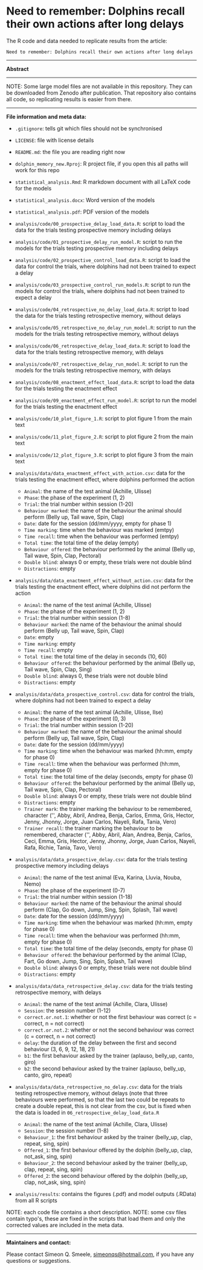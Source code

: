 # Need to remember: Dolphins recall their own actions after long delays

The R code and data needed to replicate results from the article:

```
Need to remember: Dolphins recall their own actions after long delays
```

------------------------------------------------

**Abstract**


------------------------------------------------

NOTE: Some large model files are not available in this repository. They can be downloaded from Zenodo after publication. That repository also contains all code, so replicating results is easier from there.

------------------------------------------------

**File information and meta data:**

- `.gitignore`: tells git which files should not be synchronised
- `LICENSE`: file with license details
- `README.md`: the file you are reading right now
- `dolphin_memory_new.Rproj`: R project file, if you open this all paths will work for this repo
- `statistical_analysis.Rmd`: R markdown document with all LaTeX code for the models
- `statistical_analysis.docx`: Word version of the models
- `statistical_analysis.pdf`: PDF version of the models

- `analysis/code/00_prospective_delay_load_data.R`: script to load the data for the trials testing prospective memory including delays
- `analysis/code/01_prospective_delay_run_model.R`: script to run the models for the trials testing prospective memory including delays
- `analysis/code/02_prospective_control_load_data.R`: script to load the data for control the trials, where dolphins had not been trained to expect a delay
- `analysis/code/03_prospective_control_run_models.R`: script to run the models for control the trials, where dolphins had not been trained to expect a delay
- `analysis/code/04_retrospective_no_delay_load_data.R`: script to load the data for the trials testing retrospective memory, without delays
- `analysis/code/05_retrospective_no_delay_run_model.R`: script to run the models for the trials testing retrospective memory, without delays
- `analysis/code/06_retrospective_delay_load_data.R`: script to load the data for the trials testing retrospective memory, with delays
- `analysis/code/07_retrospective_delay_run_model.R`: script to run the models for the trials testing retrospective memory, with delays
- `analysis/code/08_enactment_effect_load_data.R`: script to load the data for the trials testing the enactment effect
- `analysis/code/09_enactment_effect_run_model.R`: script to run the model for the trials testing the enactment effect
- `analysis/code/10_plot_figure_1.R`: script to plot figure 1 from the main text
- `analysis/code/11_plot_figure_2.R`: script to plot figure 2 from the main text
- `analysis/code/12_plot_figure_3.R`: script to plot figure 3 from the main text

- `analysis/data/data_enactment_effect_with_action.csv`: data for the trials testing the enactment effect, where dolphins performed the action
  - `﻿Animal`: the name of the test animal (Achille, Ulisse)
  - `Phase`: the phase of the experiment (1, 2)
  - `Trial`: the trial number within session (1-20)
  - `Behaviour marked`: the name of the behaviour the animal should perform (Belly up, Tail wave, Spin, Clap)
  - `Date`: date for the session (dd/mm/yyyy, empty for phase 1)
  - `Time marking`: time when the behaviour was marked (emtpy)
  - `Time recall`: time when the behaviour was performed (emtpy)
  - `Total time`: the total time of the delay (empty)
  - `Behaviour offered`: the behaviour performed by the animal (Belly up, Tail wave, Spin, Clap, Pectoral)
  - `Double blind`: always 0 or empty, these trials were not double blind
  - `Distractions`: empty
- `analysis/data/data_enactment_effect_without_action.csv`: data for the trials testing the enactment effect, where dolphins did not perform the action
  - `﻿Animal`: the name of the test animal (Achille, Ulisse)
  - `Phase`: the phase of the experiment (1, 2)
  - `Trial`: the trial number within session (1-8)
  - `Behaviour marked`: the name of the behaviour the animal should perform (Belly up, Tail wave, Spin, Clap)
  - `Date`: empty
  - `Time marking`: empty
  - `Time recall`: empty
  - `Total time`: the total time of the delay in seconds (10, 60)
  - `Behaviour offered`: the behaviour performed by the animal (Belly up, Tail wave, Spin, Clap, Sing)
  - `Double blind`: always 0, these trials were not double blind
  - `Distractions`: empty
- `analysis/data/data_prospective_control.csv`: data for control the trials, where dolphins had not been trained to expect a delay
  - `﻿Animal`: the name of the test animal (Achille, Ulisse, Ilse)
  - `Phase`: the phase of the experiment (0, 3)
  - `Trial`: the trial number within session (1-20)
  - `Behaviour marked`: the name of the behaviour the animal should perform (Belly up, Tail wave, Spin, Clap)
  - `Date`: date for the session (dd/mm/yyyy)
  - `Time marking`: time when the behaviour was marked (hh:mm, empty for phase 0)
  - `Time recall`: time when the behaviour was performed (hh:mm, empty for phase 0)
  - `Total time`: the total time of the delay (seconds, empty for phase 0)
  - `Behaviour offered`: the behaviour performed by the animal (Belly up, Tail wave, Spin, Clap, Pectoral)
  - `Double blind`: always 0 or empty, these trials were not double blind
  - `Distractions`: empty
  - `Trainer mark`: the trainer marking the behaviour to be remembered, character ('', Abby, Abril, Andrea, Benja, Carlos, Emma, Gris, Hector, Jenny, Jhonny, Jorge, Juan Carlos, Nayeli, Rafa, Tania, Vero)
  - `Trainer recall`: the trainer marking the behaviour to be remembered, character ('', Abby, Abril, Alan, Andrea, Benja, Carlos, Ceci, Emma, Gris, Hector, Jenny, Jhonny, Jorge, Juan Carlos, Nayeli, Rafa, Richie, Tania, Tavo, Vero) 
- `analysis/data/data_prospective_delay.csv`: data for the trials testing prospective memory including delays
  - `﻿Animal`: the name of the test animal (Eva, Karina, Lluvia, Nouba, Nemo)
  - `Phase`: the phase of the experiment (0-7)
  - `Trial`: the trial number within session (1-18)
  - `Behaviour marked`: the name of the behaviour the animal should perform (Clap, Go down, Jump, Sing, Spin, Splash, Tail wave)
  - `Date`: date for the session (dd/mm/yyyy)
  - `Time marking`: time when the behaviour was marked (hh:mm, empty for phase 0)
  - `Time recall`: time when the behaviour was performed (hh:mm, empty for phase 0)
  - `Total time`: the total time of the delay (seconds, empty for phase 0)
  - `Behaviour offered`: the behaviour performed by the animal (Clap, Fart, Go down, Jump, Sing, Spin, Splash, Tail wave)
  - `Double blind`: always 0 or empty, these trials were not double blind
  - `Distractions`: empty
- `analysis/data/data_retrospective_delay.csv`: data for the trials testing retrospective memory, with delays
  - `﻿Animal`: the name of the test animal (Achille, Clara, Ulisse)
  - `Session`: the session number (1-12)
  - `correct.or.not.1`: whether or not the first behaviour was correct (c = correct, n = not correct)
  - `correct.or.not.2`: whether or not the second behaviour was correct (c = correct, n = not correct)
  - `delay`: the duration of the delay between the first and second behaviour (3, 6, 9, 12, 18, 21)
  - `b1`: the first behaviour asked by the trainer (aplauso, belly_up, canto, giro)
  - `b2`: the second behaviour asked by the trainer (aplauso, belly_up, canto, giro, repeat) 
- `analysis/data/data_retrospective_no_delay.csv`: data for the trials testing retrospective memory, without delays (note that three behaviours were performed, so that the last two could be repeats to create a double repeat, this is not clear from the csv, but is fixed when the data is loaded in `06_retrospective_delay_load_data.R`
  - `﻿Animal`: the name of the test animal (Achille, Clara, Ulisse)
  - `Session`: the session number (1-8)
  - `Behaviour_1`: the first behaviour asked by the trainer (belly_up, clap, repeat, sing, spin)
  - `Offered_1`: the first behaviour offered by the dolphin (belly_up, clap, not_ask, sing, spin)
  - `Behaviour_2`: the second behaviour asked by the trainer (belly_up, clap, repeat, sing, spin)
  - `Offered_2`: the second behaviour offered by the dolphin (belly_up, clap, not_ask, sing, spin)
    
-  `analysis/results`: contains the figures (.pdf) and model outputs (.RData) from all R scripts

    
NOTE: each code file contains a short description. 
NOTE: some csv files contain typo's, these are fixed in the scripts that load them and only the corrected values are included in the meta data.

------------------------------------------------

**Maintainers and contact:**

Please contact Simeon Q. Smeele, <simeonqs@hotmail.com>, if you have any questions or suggestions. 




